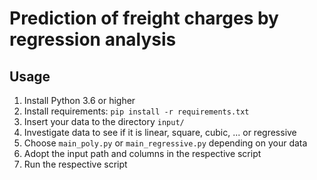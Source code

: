 # Prediction of freight charges by regression analysis

## Usage
1. Install Python 3.6 or higher
2. Install requirements: `pip install -r requirements.txt`
3. Insert your data to the directory `input/`
4. Investigate data to see if it is linear, square, cubic, ... or regressive
5. Choose `main_poly.py` or `main_regressive.py` depending on your data
6. Adopt the input path and columns in the respective script
7. Run the respective script
